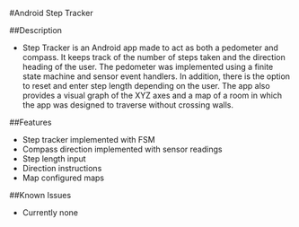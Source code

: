 #Android Step Tracker

##Description
* Step Tracker is an Android app made to act as both a pedometer and compass. It keeps track of the number of steps taken and the direction heading of the user. The pedometer was implemented using a finite state machine and sensor event handlers. In addition, there is the option to reset and enter step length depending on the user. The app also provides a visual graph of the XYZ axes and a map of a room in which the app was designed to traverse without crossing walls.


##Features
* Step tracker implemented with FSM
* Compass direction implemented with sensor readings
* Step length input
* Direction instructions
* Map configured maps

##Known Issues
* Currently none

